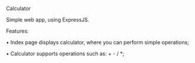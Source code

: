 

Calculator

Simple web app, using ExpressJS.

Features:

• Index page displays calculator, where you can perform simple operations;

• Calculator supports operations such as: + - / *;
